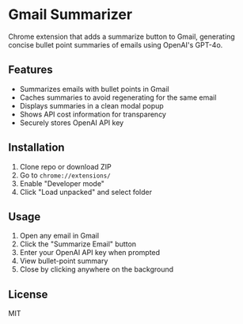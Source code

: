 # Gmail Summarizer

Chrome extension that adds a summarize button to Gmail, generating concise bullet point summaries of emails using OpenAI's GPT-4o.

## Features
- Summarizes emails with bullet points in Gmail
- Caches summaries to avoid regenerating for the same email
- Displays summaries in a clean modal popup
- Shows API cost information for transparency
- Securely stores OpenAI API key

## Installation
1. Clone repo or download ZIP
2. Go to `chrome://extensions/`
3. Enable "Developer mode"
4. Click "Load unpacked" and select folder

## Usage
1. Open any email in Gmail
2. Click the "Summarize Email" button
3. Enter your OpenAI API key when prompted
4. View bullet-point summary
5. Close by clicking anywhere on the background

## License
MIT 